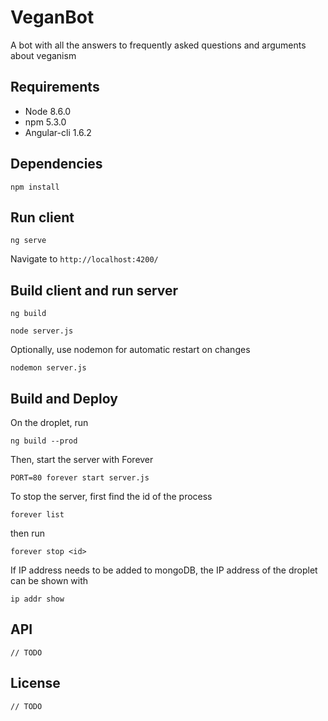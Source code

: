 # VeganBot

A bot with all the answers to frequently asked questions and arguments about veganism

## Requirements

* Node 8.6.0
* npm 5.3.0
* Angular-cli 1.6.2

## Dependencies

`npm install`

## Run client

`ng serve`

Navigate to `http://localhost:4200/`

## Build client and run server

`ng build`

`node server.js`

Optionally, use nodemon for automatic restart on changes

`nodemon server.js`

## Build and Deploy

On the droplet, run

`ng build --prod`

Then, start the server with Forever

`PORT=80 forever start server.js`

To stop the server, first find the id of the process

`forever list`

then run

`forever stop <id>`

If IP address needs to be added to mongoDB, the IP address of the droplet can be shown with

`ip addr show`

## API

`// TODO`

## License

`// TODO`
